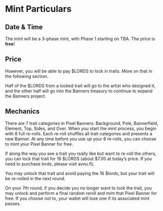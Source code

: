 # Mint Particulars
## Date & Time
The mint will be a 3-phase mint, with Phase 1 starting on TBA. The price is **free**!

## Price
However, you will be able to pay $LORDS to lock in traits. More on that in the following section.

Half of the $LORDS from a locked trait will go to the artist who designed it, and the other half will go into the Banners treasury to continue to expand the Banners project.

## Mechanics
There are 7 trait categories in Pixel Banners: Background, Pole, Bannerfield, Element, Top, Sides, and Over. When you start the mint process, you begin with 8 full re-rolls. Each re-roll shuffles all trait categories and presents a new Banner. At any time before you use up your 8 re-rolls, you can choose to mint your Pixel Banner for free.

If along the way you see a trait you really like but want to re-roll the others, you can lock that trait for 16 $LORDS (about $7.00 at today’s price. If you need to purchase lords, please visit avnu.fi).

You may unlock that trait and avoid paying the 16 $lords, but your trait will be re-rolled in the next round.

On your 7th round, if you decide you no longer want to lock the trait, you may unlock and perform a final random reroll and mint that Pixel Banner for free. If you choose not to, your wallet will lose one if its associated mint passes.
